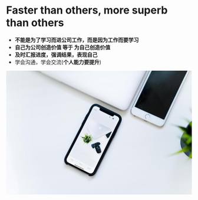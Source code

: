 # Faster than others, more superb than others

- **不能是为了学习而进公司工作，而是因为工作而要学习**
- **自己为公司创造价值 等于 为自己创造价值**
- **及时汇报进度，强调结果，表现自己**
- 学会沟通，学会交流(**个人能力要提升**)
<div >
  <img src="../.vuepress/public/c.jpg" />
</div>